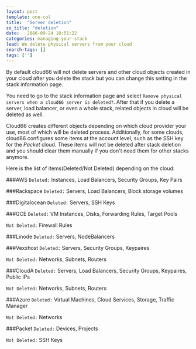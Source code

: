 ```yaml
---
layout: post
template: one-col
title:  "Server deletion"
so_title: "deletion"
date:   2086-09-24 10:51:22
categories: managing-your-stack
lead: We delete physical servers from your cloud
search-tags: []
tags: ['']
---
```


By default cloud66 will not delete servers and other cloud objects created in your cloud after you delete the stack but you can change this setting in the stack information page.

You need to go to the stack information page and select `Remove physical servers when a cloud66 server is deleted?`.  After that if you delete a server, load balancer, or even a whole stack, related objects in cloud will be deleted as well.

Cloud66 creates different objects depending on which cloud provider your use, most of which will be deleted process. Additionally, for some clouds, cloud66 configures some items at the account level, such as the SSH key for the _Packet_ cloud. These items will not be deleted after stack deletion and you should clear them manually if you don't need them for other stacks anymore.

Here is the list of items(Deleted/Not Deleted) depending on the cloud:

###AWS
`Deleted:` Instances, Load Balancers, Security Groups, Key Pairs

###Rackspace
`Deleted:`  Servers, Load Balancers, Block storage volumes

###Digitalocean
`Deleted:` Servers, SSH Keys

###GCE
`Deleted:` VM Instances, Disks, Forwarding Rules, Target Pools

`Not Deleted:` Firewall Rules

###Linode
`Deleted:` Servers, NodeBalancers


###Vexxhost
`Deleted:` Servers, Security Groups, Keypaires

`Not Deleted:` Networks, Subnets, Routers


###CloudA
`Deleted:` Servers, Load Balancers, Security Groups, Keypaires, Public IPs

`Not Deleted:` Networks, Subnets, Routers

###Azure
`Deleted:` Virtual Machines, Cloud Services, Storage, Traffic Manager

`Not Deleted:` Networks

###Packet
`Deleted:` Devices, Projects

`Not Deleted:` SSH Keys
